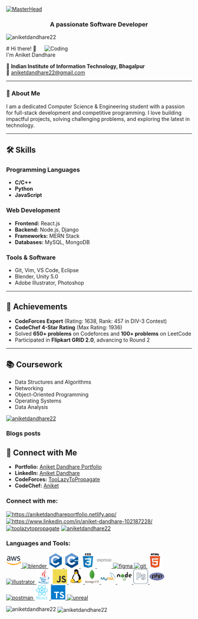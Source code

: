 [![MasterHead](https://github.com/user-attachments/assets/73e69215-deb9-4dde-a70a-85df9f43b978)](https://aniketdandhareportfolio.netlify.app)

<h3 align="center">A passionate Software Developer</h3>


<p align="left"> <img src="https://komarev.com/ghpvc/?username=aniketdandhare22&label=Profile%20views&color=0e75b6&style=flat" alt="aniketdandhare22" /> </p>
<img align="right" alt="Coding" 
width="400" src="https://camo.githubusercontent.com/24c6287be76c155a12345cb131d1379589070ec28c94088f4582f19d3a1865e9/68747470733a2f2f6d69726f2e6d656469756d2e636f6d2f76322f726573697a653a6669743a313237322f312a5a53566d57476363317765454e6230536861775778772e676966">
# Hi there! 👋 I'm Aniket Dandhare

📍 **Indian Institute of Information Technology, Bhagalpur**  
📧 aniketdandhare22@gmail.com 

---

<h3>🚀 About Me</h3>
I am a dedicated Computer Science & Engineering student with a passion for full-stack development and competitive programming. I love building impactful projects, solving challenging problems, and exploring the latest in technology.

---

## 🛠 Skills

### Programming Languages
- **C/C++**
- **Python**
- **JavaScript**

### Web Development
- **Frontend:** React.js
- **Backend:** Node.js, Django
- **Frameworks:** MERN Stack
- **Databases:** MySQL, MongoDB

### Tools & Software
- Git, Vim, VS Code, Eclipse  
- Blender, Unity 5.0  
- Adobe Illustrator, Photoshop

---

## 🌟 Achievements
- **CodeForces Expert** (Rating: 1638, Rank: 457 in DIV-3 Contest)  
- **CodeChef 4-Star Rating** (Max Rating: 1936)  
- Solved **650+ problems** on Codeforces and **100+ problems** on LeetCode  
- Participated in **Flipkart GRID 2.0**, advancing to Round 2  

---

## 📚 Coursework
- Data Structures and Algorithms  
- Networking  
- Object-Oriented Programming  
- Operating Systems  
- Data Analysis  

<p align="left"> <a href="https://github.com/ryo-ma/github-profile-trophy"><img src="https://github-profile-trophy.vercel.app/?username=aniketdandhare22" alt="aniketdandhare22" /></a> </p>



### Blogs posts
## 🔗 Connect with Me
- **Portfolio:** [Aniket Dandhare Portfolio](https://aniketdandhareportfolio.netlify.app)  
- **LinkedIn:** [Aniket Dandhare](https://www.linkedin.com/in/aniket-dandhare-102187228/)  
- **CodeForces:** [TooLazyToPropagate](https://codeforces.com/profile/TooLazyToPropagate)  
- **CodeChef:** [Aniket](https://www.codechef.com/users/aniket_aman)  
<!-- BLOG-POST-LIST:START -->
<!-- BLOG-POST-LIST:END -->

<h3 align="left">Connect with me:</h3>
<p align="left">
<a href="https://aniketdandhareportfolio.netlify.app/" target="blank"><img align="center" src="https://raw.githubusercontent.com/rahuldkjain/github-profile-readme-generator/master/src/images/icons/Social/devto.svg" alt="https://aniketdandhareportfolio.netlify.app/" height="30" width="40" /></a>
<a href="https://linkedin.com/in/https://www.linkedin.com/in/aniket-dandhare-102187228/" target="blank"><img align="center" src="https://raw.githubusercontent.com/rahuldkjain/github-profile-readme-generator/master/src/images/icons/Social/linked-in-alt.svg" alt="https://www.linkedin.com/in/aniket-dandhare-102187228/" height="30" width="40" /></a>
<a href="https://codeforces.com/profile/toolazytopropagate" target="blank"><img align="center" src="https://raw.githubusercontent.com/rahuldkjain/github-profile-readme-generator/master/src/images/icons/Social/codeforces.svg" alt="toolazytopropagate" height="30" width="40" /></a>
<a href="https://www.leetcode.com/aniketdandhare22" target="blank"><img align="center" src="https://raw.githubusercontent.com/rahuldkjain/github-profile-readme-generator/master/src/images/icons/Social/leet-code.svg" alt="aniketdandhare22" height="30" width="40" /></a>
</p>

<h3 align="left">Languages and Tools:</h3>
<p align="left"> <a href="https://aws.amazon.com" target="_blank" rel="noreferrer"> <img src="https://raw.githubusercontent.com/devicons/devicon/master/icons/amazonwebservices/amazonwebservices-original-wordmark.svg" alt="aws" width="40" height="40"/> </a> <a href="https://www.blender.org/" target="_blank" rel="noreferrer"> <img src="https://download.blender.org/branding/community/blender_community_badge_white.svg" alt="blender" width="40" height="40"/> </a> <a href="https://www.cprogramming.com/" target="_blank" rel="noreferrer"> <img src="https://raw.githubusercontent.com/devicons/devicon/master/icons/c/c-original.svg" alt="c" width="40" height="40"/> </a> <a href="https://www.w3schools.com/cpp/" target="_blank" rel="noreferrer"> <img src="https://raw.githubusercontent.com/devicons/devicon/master/icons/cplusplus/cplusplus-original.svg" alt="cplusplus" width="40" height="40"/> </a> <a href="https://www.w3schools.com/css/" target="_blank" rel="noreferrer"> <img src="https://raw.githubusercontent.com/devicons/devicon/master/icons/css3/css3-original-wordmark.svg" alt="css3" width="40" height="40"/> </a> <a href="https://expressjs.com" target="_blank" rel="noreferrer"> <img src="https://raw.githubusercontent.com/devicons/devicon/master/icons/express/express-original-wordmark.svg" alt="express" width="40" height="40"/> </a> <a href="https://www.figma.com/" target="_blank" rel="noreferrer"> <img src="https://www.vectorlogo.zone/logos/figma/figma-icon.svg" alt="figma" width="40" height="40"/> </a> <a href="https://git-scm.com/" target="_blank" rel="noreferrer"> <img src="https://www.vectorlogo.zone/logos/git-scm/git-scm-icon.svg" alt="git" width="40" height="40"/> </a> <a href="https://www.w3.org/html/" target="_blank" rel="noreferrer"> <img src="https://raw.githubusercontent.com/devicons/devicon/master/icons/html5/html5-original-wordmark.svg" alt="html5" width="40" height="40"/> </a> <a href="https://www.adobe.com/in/products/illustrator.html" target="_blank" rel="noreferrer"> <img src="https://www.vectorlogo.zone/logos/adobe_illustrator/adobe_illustrator-icon.svg" alt="illustrator" width="40" height="40"/> </a> <a href="https://www.java.com" target="_blank" rel="noreferrer"> <img src="https://raw.githubusercontent.com/devicons/devicon/master/icons/java/java-original.svg" alt="java" width="40" height="40"/> </a> <a href="https://developer.mozilla.org/en-US/docs/Web/JavaScript" target="_blank" rel="noreferrer"> <img src="https://raw.githubusercontent.com/devicons/devicon/master/icons/javascript/javascript-original.svg" alt="javascript" width="40" height="40"/> </a> <a href="https://www.linux.org/" target="_blank" rel="noreferrer"> <img src="https://raw.githubusercontent.com/devicons/devicon/master/icons/linux/linux-original.svg" alt="linux" width="40" height="40"/> </a> <a href="https://www.mongodb.com/" target="_blank" rel="noreferrer"> <img src="https://raw.githubusercontent.com/devicons/devicon/master/icons/mongodb/mongodb-original-wordmark.svg" alt="mongodb" width="40" height="40"/> </a> <a href="https://www.mysql.com/" target="_blank" rel="noreferrer"> <img src="https://raw.githubusercontent.com/devicons/devicon/master/icons/mysql/mysql-original-wordmark.svg" alt="mysql" width="40" height="40"/> </a> <a href="https://nodejs.org" target="_blank" rel="noreferrer"> <img src="https://raw.githubusercontent.com/devicons/devicon/master/icons/nodejs/nodejs-original-wordmark.svg" alt="nodejs" width="40" height="40"/> </a> <a href="https://www.photoshop.com/en" target="_blank" rel="noreferrer"> <img src="https://raw.githubusercontent.com/devicons/devicon/master/icons/photoshop/photoshop-line.svg" alt="photoshop" width="40" height="40"/> </a> <a href="https://www.php.net" target="_blank" rel="noreferrer"> <img src="https://raw.githubusercontent.com/devicons/devicon/master/icons/php/php-original.svg" alt="php" width="40" height="40"/> </a> <a href="https://postman.com" target="_blank" rel="noreferrer"> <img src="https://www.vectorlogo.zone/logos/getpostman/getpostman-icon.svg" alt="postman" width="40" height="40"/> </a> <a href="https://reactjs.org/" target="_blank" rel="noreferrer"> <img src="https://raw.githubusercontent.com/devicons/devicon/master/icons/react/react-original-wordmark.svg" alt="react" width="40" height="40"/> </a> <a href="https://www.typescriptlang.org/" target="_blank" rel="noreferrer"> <img src="https://raw.githubusercontent.com/devicons/devicon/master/icons/typescript/typescript-original.svg" alt="typescript" width="40" height="40"/> </a> <a href="https://unrealengine.com/" target="_blank" rel="noreferrer"> <img src="https://raw.githubusercontent.com/kenangundogan/fontisto/036b7eca71aab1bef8e6a0518f7329f13ed62f6b/icons/svg/brand/unreal-engine.svg" alt="unreal" width="40" height="40"/> </a> </p>

<p><img align="left" src="https://github-readme-stats.vercel.app/api/top-langs?username=aniketdandhare22&show_icons=true&locale=en&layout=compact" alt="aniketdandhare22" /></p>

<p>&nbsp;<img align="center" src="https://github-readme-stats.vercel.app/api?username=aniketdandhare22&show_icons=true&locale=en" alt="aniketdandhare22" /></p>
